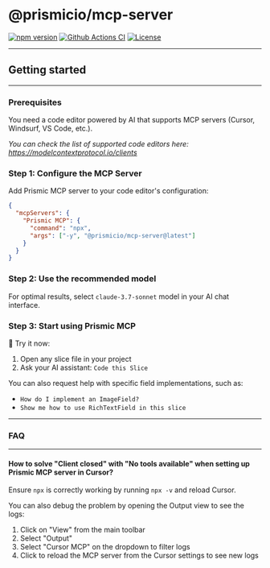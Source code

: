 # @prismicio/mcp-server

[![npm version][npm-version-src]][npm-version-href]
[![Github Actions CI][github-actions-ci-src]][github-actions-ci-href]
[![License][license-src]][license-href]

---

## Getting started

---

### Prerequisites

You need a code editor powered by AI that supports MCP servers (Cursor, Windsurf, VS Code, etc.).

_You can check the list of supported code editors here: https://modelcontextprotocol.io/clients_

### Step 1: Configure the MCP Server

Add Prismic MCP server to your code editor's configuration:

```json
{
  "mcpServers": {
    "Prismic MCP": {
      "command": "npx",
      "args": ["-y", "@prismicio/mcp-server@latest"]
    }
  }
}
```

### Step 2: Use the recommended model

For optimal results, select `claude-3.7-sonnet` model in your AI chat interface.

### Step 3: Start using Prismic MCP

🚀 Try it now:

1. Open any slice file in your project
2. Ask your AI assistant: `Code this Slice`

You can also request help with specific field implementations, such as:

- `How do I implement an ImageField?`
- `Show me how to use RichTextField in this slice`

---

### FAQ

---

#### How to solve "Client closed" with "No tools available" when setting up Prismic MCP server in Cursor?

Ensure `npx` is correctly working by running `npx -v` and reload Cursor.

You can also debug the problem by opening the Output view to see the logs:

1. Click on "View" from the main toolbar
2. Select "Output"
3. Select "Cursor MCP" on the dropdown to filter logs
4. Click to reload the MCP server from the Cursor settings to see new logs

<!-- Badges -->

[npm-version-src]: https://img.shields.io/npm/v/@prismicio/mcp-server/latest.svg
[npm-version-href]: https://npmjs.com/package/@prismicio/mcp-server
[github-actions-ci-src]: https://github.com/prismicio/prismic-mcp-server/workflows/ci/badge.svg
[github-actions-ci-href]: https://github.com/prismicio/prismic-mcp-server/actions?query=workflow%3Aci
[license-src]: https://img.shields.io/npm/l/@prismicio/mcp-server.svg
[license-href]: https://npmjs.com/package/@prismicio/mcp-server
